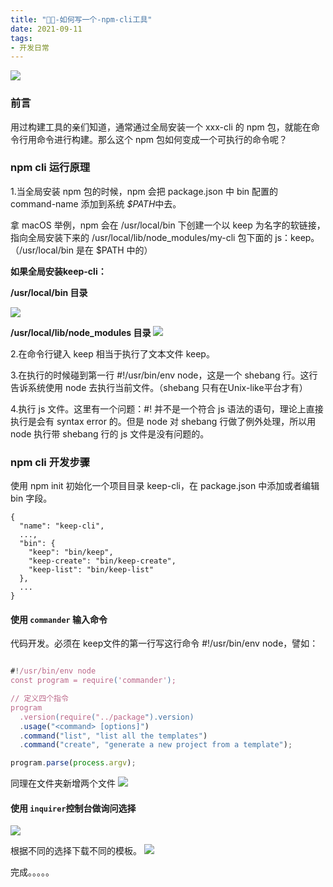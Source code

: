 ```yaml
---
title: "🐓🥚-如何写一个-npm-cli工具"
date: 2021-09-11
tags: 
- 开发日常
---
```

![](https://upload-images.jianshu.io/upload_images/15312191-95b4a2d210e8cf21.png?imageMogr2/auto-orient/strip%7CimageView2/2/w/1240)


### 前言
用过构建工具的亲们知道，通常通过全局安装一个 xxx-cli 的 npm 包，就能在命令行用命令进行构建。那么这个 npm 包如何变成一个可执行的命令呢？


### npm cli 运行原理


1.当全局安装 npm 包的时候，npm 会把 package.json 中 bin 配置的 command-name 添加到系统 *$PATH*中去。

拿 macOS 举例，npm 会在 /usr/local/bin 下创建一个以 keep 为名字的软链接，指向全局安装下来的 
/usr/local/lib/node_modules/my-cli 包下面的 js：keep。（/usr/local/bin 是在 $PATH 中的）

**如果全局安装keep-cli：**

**/usr/local/bin 目录**

![](https://upload-images.jianshu.io/upload_images/15312191-3c94e5717f0489c8.png?imageMogr2/auto-orient/strip%7CimageView2/2/w/1240)

**/usr/local/lib/node_modules 目录**
![](https://upload-images.jianshu.io/upload_images/15312191-330c359092014f3b.png?imageMogr2/auto-orient/strip%7CimageView2/2/w/1240)



2.在命令行键入 keep 相当于执行了文本文件 keep。

3.在执行的时候碰到第一行 #!/usr/bin/env node，这是一个 shebang 行。这行告诉系统使用 node 去执行当前文件。（shebang 只有在Unix-like平台才有）

4.执行 js 文件。这里有一个问题：#! 并不是一个符合 js 语法的语句，理论上直接执行是会有 syntax error 的。但是 node 对 shebang 行做了例外处理，所以用 node 执行带 shebang 行的 js 文件是没有问题的。
### npm cli 开发步骤
使用 npm init 初始化一个项目目录 keep-cli，在 package.json 中添加或者编辑 bin 字段。
```
{
  "name": "keep-cli",
  ...,
  "bin": {
    "keep": "bin/keep",
    "keep-create": "bin/keep-create",
    "keep-list": "bin/keep-list"
  },
  ...
}
```



#### 使用 `commander` 输入命令
代码开发。必须在 keep文件的第一行写这行命令 #!/usr/bin/env node，譬如：

```js

#!/usr/bin/env node
const program = require('commander');

// 定义四个指令
program
  .version(require("../package").version)
  .usage("<command> [options]")
  .command("list", "list all the templates")
  .command("create", "generate a new project from a template");

program.parse(process.argv);

```
同理在文件夹新增两个文件
![](https://upload-images.jianshu.io/upload_images/15312191-57140c996d996352.png?imageMogr2/auto-orient/strip%7CimageView2/2/w/1240)




#### 使用 `inquirer`控制台做询问选择

![](https://upload-images.jianshu.io/upload_images/15312191-8a602ddf2c881666.png?imageMogr2/auto-orient/strip%7CimageView2/2/w/1240)

根据不同的选择下载不同的模板。
![](https://upload-images.jianshu.io/upload_images/15312191-715560d00aea4855.png?imageMogr2/auto-orient/strip%7CimageView2/2/w/1240)

完成。。。。。
